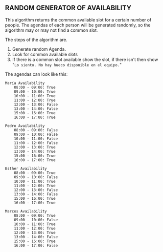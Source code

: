 ## RANDOM GENERATOR OF AVAILABILITY ##

This algorithm returns the common available slot for a certain number of people. The agendas of each person will be generated randomly, so the algorithm may or may not find a common slot.

The steps of the algorithm are.
1. Generate random Agenda.
2. Look for common available slots
3. If there is a common slot available show the slot, if there isn't then show "`Lo siento. No hay hueco disponible en el equipo.`"

The agendas can look like this:
```
María Availability
    08:00 - 09:00: True
    09:00 - 10:00: True          
    10:00 - 11:00: True
    11:00 - 12:00: True
    12:00 - 13:00: False
    13:00 - 14:00: False
    15:00 - 16:00: True
    16:00 - 17:00: True

Pedro Availability
    08:00 - 09:00: False
    09:00 - 10:00: False
    10:00 - 11:00: False
    11:00 - 12:00: False
    12:00 - 13:00: True
    13:00 - 14:00: True
    15:00 - 16:00: True
    16:00 - 17:00: True

Esther Availability
    08:00 - 09:00: True
    09:00 - 10:00: False
    10:00 - 11:00: True
    11:00 - 12:00: True
    12:00 - 13:00: False
    13:00 - 14:00: False
    15:00 - 16:00: True
    16:00 - 17:00: True

Marcos Availability
    08:00 - 09:00: True
    09:00 - 10:00: False
    10:00 - 11:00: True
    11:00 - 12:00: True
    12:00 - 13:00: True
    13:00 - 14:00: False
    15:00 - 16:00: True
    16:00 - 17:00: False
```